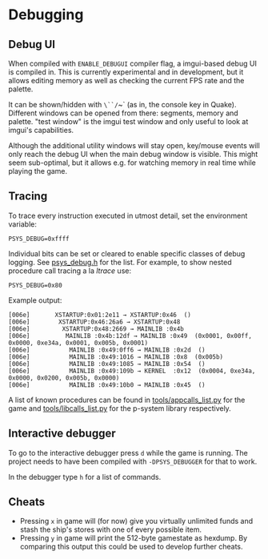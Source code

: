 Debugging
===================

Debug UI
--------------

When compiled with `ENABLE_DEBUGUI` compiler flag, a imgui-based debug UI is
compiled in. This is currently experimental and in development, but it allows
editing memory as well as checking the current FPS rate and the palette.

It can be shown/hidden with `\``/`~` (as in, the console key in Quake).
Different windows can be opened from there: segments, memory and palette.
"test window" is the imgui test window and only useful to look at imgui's
capabilities.

Although the additional utility windows will stay open, key/mouse events will only
reach the debug UI when the main debug window is visible. This might seem
sub-optimal, but it allows e.g. for watching memory in real time while playing
the game.

Tracing
---------------

To trace every instruction executed in utmost detail, set the
environment variable:

```
PSYS_DEBUG=0xffff
```

Individual bits can be set or cleared to enable specific
classes of debug logging. See [psys_debug.h](../src/psys/psys_debug.h)
for the list. For example, to show nested procedure call tracing a la *ltrace*
use:

```
PSYS_DEBUG=0x80
```

Example output:
```
[006e]       XSTARTUP:0x01:2e11 → XSTARTUP:0x46  ()
[006e]        XSTARTUP:0x46:26a6 → XSTARTUP:0x48 
[006e]         XSTARTUP:0x48:2669 → MAINLIB :0x4b 
[006e]          MAINLIB :0x4b:12df → MAINLIB :0x49  (0x0001, 0x00ff, 0x0000, 0xe34a, 0x0001, 0x005b, 0x0001)
[006e]           MAINLIB :0x49:0ff6 → MAINLIB :0x2d  ()
[006e]           MAINLIB :0x49:1016 → MAINLIB :0x8  (0x005b)
[006e]           MAINLIB :0x49:1085 → MAINLIB :0x54  ()
[006e]           MAINLIB :0x49:109b → KERNEL  :0x12  (0x0004, 0xe34a, 0x0000, 0x0200, 0x005b, 0x0000)
[006e]           MAINLIB :0x49:10b0 → MAINLIB :0x45  ()
```

A list of known procedures can be found in [tools/appcalls\_list.py](../tools/appcalls_list.py) for
the game and [tools/libcalls\_list.py](../tools/libcalls_list.py) for the p-system library respectively.

Interactive debugger
---------------------

To go to the interactive debugger press `d` while the game is running. The
project needs to have been compiled with `-DPSYS_DEBUGGER` for that to work.

In the debugger type `h` for a list of commands.

Cheats
--------

- Pressing `x` in game will (for now) give you virtually unlimited funds and
  stash the ship's stores with one of every possible item.
- Pressing `y` in game will print the 512-byte gamestate as hexdump. By comparing this
  output this could be used to develop further cheats.
